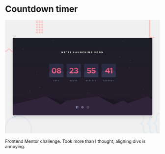 # Countdown timer

![Design preview for the Launch countdown timer coding challenge](./design/desktop-preview.jpg)

Frontend Mentor challenge. Took more than I thought, aligning divs is annoying.

